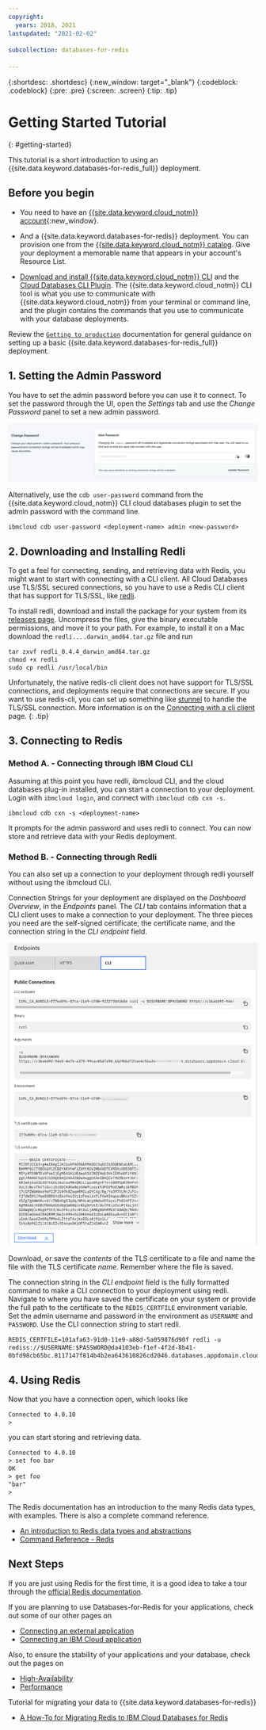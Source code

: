 ```yaml
---
copyright:
  years: 2018, 2021
lastupdated: "2021-02-02"

subcollection: databases-for-redis

---
```


{:shortdesc: .shortdesc}
{:new_window: target="_blank"}
{:codeblock: .codeblock}
{:pre: .pre}
{:screen: .screen}
{:tip: .tip}


# Getting Started Tutorial
{: #getting-started}

This tutorial is a short introduction to using an {{site.data.keyword.databases-for-redis_full}} deployment.

## Before you begin

- You need to have an [{{site.data.keyword.cloud_notm}} account](https://ibm.biz/databases-for-redis-signup){:new_window}.

- And a {{site.data.keyword.databases-for-redis}} deployment. You can provision one from the [{{site.data.keyword.cloud_notm}} catalog](https://cloud.ibm.com/catalog/databases-for-redis/). Give your deployment a memorable name that appears in your account's Resource List.

- [Download and install {{site.data.keyword.cloud_notm}} CLI](/docs/cli?topic=cli-install-ibmcloud-cli) and the [Cloud Databases CLI Plugin](/docs/databases-cli-plugin?topic=databases-cli-plugin-cdb-reference). The {{site.data.keyword.cloud_notm}} CLI tool is what you use to communicate with {{site.data.keyword.cloud_notm}} from your terminal or command line, and the plugin contains the commands that you use to communicate with your database deployments.

Review the [`Getting to production`](/docs/cloud-databases?topic=cloud-databases-best-practices) documentation for general guidance on setting up a basic {{site.data.keyword.databases-for-redis_full}} deployment.

## 1. Setting the Admin Password

You have to set the admin password before you can use it to connect. To set the password through the UI, open the _Settings_ tab and use the _Change Password_ panel to set a new admin password.

![The Admin Password Panel in _Settings_](images/settings-admin-password.png)

Alternatively, use the `cdb user-password` command from the {{site.data.keyword.cloud_notm}} CLI cloud databases plugin to set the admin password with the command line.
```
ibmcloud cdb user-password <deployment-name> admin <new-password>
```

## 2. Downloading and Installing Redli

To get a feel for connecting, sending, and retrieving data with Redis, you might want to start with connecting with a CLI client. All Cloud Databases use TLS/SSL secured connections, so you have to use a Redis CLI client that has support for TLS/SSL, like [redli](https://github.com/IBM-Cloud/redli).

To install redli, download and install the package for your system from its [releases page](https://github.com/IBM-Cloud/redli/releases). Uncompress the files, give the binary executable permissions, and move it to your path. For example, to install it on a Mac download the `redli....darwin_amd64.tar.gz` file and run
```
tar zxvf redli_0.4.4_darwin_amd64.tar.gz
chmod +x redli
sudo cp redli /usr/local/bin
```

Unfortunately, the native redis-cli client does not have support for TLS/SSL connections, and deployments require that  connections are secure. If you want to use redis-cli, you can set up something like [stunnel](https://www.stunnel.org/index.html) to handle the TLS/SSL connection. More information is on the [Connecting with a cli client](/docs/databases-for-redis?topic=databases-for-redis-connecting-cli-client#connecting-with-redis-cli) page.
{: .tip}

## 3. Connecting to Redis

### Method A. - Connecting through IBM Cloud CLI

Assuming at this point you have redli, ibmcloud CLI, and the cloud databases plug-in installed, you can start a connection to your deployment. Login with `ibmcloud login`, and connect with `ibmcloud cdb cxn -s`.
```
ibmcloud cdb cxn -s <deployment-name>
```
It prompts for the admin password and uses redli to connect. You can now store and retrieve data with your Redis deployment. 

### Method B. -  Connecting through Redli

You can also set up a connection to your deployment through redli yourself without using the ibmcloud CLI.

Connection Strings for your deployment are displayed on the _Dashboard Overview_, in the _Endpoints_ panel. The _CLI_ tab contains information that a CLI client uses to make a connection to your deployment. The three pieces you need are the self-signed certificate, the certificate name, and the connection string in the _CLI endpoint_ field. 

![CLI Endpoints panel](images/cli-endpoints-pane.png)

Download, or save the _contents_ of the TLS certificate to a file and name the file with the TLS certificate _name_. Remember where the file is saved.

The connection string in the _CLI endpoint_ field is the fully formatted command to make a CLI connection to your deployment using redli. Navigate to where you have saved the certificate on your system or provide the full path to the certificate to the `REDIS_CERTFILE` environment variable. Set the admin username and password in the environment as `USERNAME` and `PASSWORD`. Use the CLI connection string to start redli.
```
REDIS_CERTFILE=101afa63-91d0-11e9-a88d-5a059876d90f redli -u rediss://$USERNAME:$PASSWORD@da4103eb-f1ef-4f2d-8b41-0bfd98cb65bc.8117147f814b4b2ea643610826cd2046.databases.appdomain.cloud:30174/0
```

## 4. Using Redis

Now that you have a connection open, which looks like
```
Connected to 4.0.10
>
```
you can start storing and retrieving data.
```
Connected to 4.0.10
> set foo bar
OK
> get foo
"bar"
>
```

The Redis documentation has an introduction to the many Redis data types, with examples. There is also a complete command reference.
- [An introduction to Redis data types and abstractions](https://redis.io/topics/data-types-intro)
- [Command Reference - Redis](https://redis.io/commands/)

## Next Steps

If you are just using Redis for the first time, it is a good idea to take a tour through the [official Redis documentation](https://redis.io/documentation). 

If you are planning to use Databases-for-Redis for your applications, check out some of our other pages on 
- [Connecting an external application](/docs/databases-for-redis?topic=databases-for-redis-external-app)
- [Connecting an IBM Cloud application](/docs/databases-for-redis?topic=databases-for-redis-ibmcloud-app)

Also, to ensure the stability of your applications and your database, check out the pages on 
- [High-Availability](/docs/databases-for-redis?topic=databases-for-redis-high-availability)
- [Performance](/docs/databases-for-redis?topic=databases-for-redis-performance)

Tutorial for migrating your data to {{site.data.keyword.databases-for-redis}}
- [A How-To for Migrating Redis to IBM Cloud Databases for Redis](https://www.ibm.com/cloud/blog/a-how-to-for-migrating-redis-to-ibm-cloud-databases-for-redis) 

